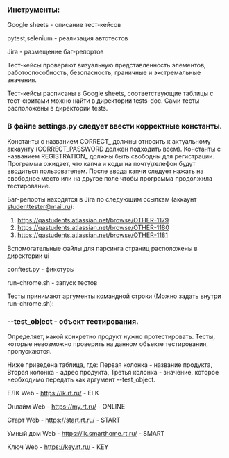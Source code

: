 ### Инструменты:

Google sheets - описание тест-кейсов

pytest,selenium - реализация автотестов

Jira - размещение баг-репортов

Тест-кейсы проверяют визуальную представленность элементов, работоспособность, безопасность, граничные и экстремальные значения.
 

Тест-кейсы расписаны в Google sheets, соответствующие таблицы с тест-сюитами можно найти в директории tests-doc. 
 Сами тесты расположены в директории tests.
 
### В файле settings.py следует ввести корректные константы. 
Константы с названием СORRECT_ должны относить к актуальному аккаунту (CORRECT_PASSWORD должен подходить всем). 
Константы с названием REGISTRATION_ должны быть свободны для регистрации.
Программа ожидает, что капча и коды на почту\телефон будут вводиться пользователем.
После ввода капчи следует нажать на свободное место или на другое поле чтобы программа продолжила тестирование.

Баг-репорты находятся в Jira по следующим ссылкам (аккаунт studenttester@mail.ru):

1) https://qastudents.atlassian.net/browse/OTHER-1179
2) https://qastudents.atlassian.net/browse/OTHER-1180
3) https://qastudents.atlassian.net/browse/OTHER-1181
 
Вспомогательные файлы для парсинга страниц расположены в директории ui

conftest.py - фикстуры

run-chrome.sh - запуск тестов

Тесты принимают аргументы командной строки (Можно задать внутри run-chrome.sh):

### --test_object - объект тестирования.
Определяет, какой конкретно продукт нужно протестировать. 
Тесты, которые невозможно проверить на данном объекте тестирования, пропускаются.

Ниже приведена таблица, где:
Первая колонка - название продукта, Вторая колонка - адрес продукта, Третья колонка - значение, которое необходимо передать как аргумент --test_object.

ЕЛК Web	- https://lk.rt.ru/ - ELK

Онлайм Web	- https://my.rt.ru/ - ONLINE

Старт Web	- https://start.rt.ru/ - START

Умный дом Web -	https://lk.smarthome.rt.ru/ - SMART

Ключ Web -	https://key.rt.ru/ - KEY

